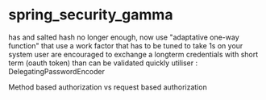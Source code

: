 # spring_security_gamma
has and salted hash no longer enough, now use "adaptative one-way function" that use a work factor that has to be tuned to take 1s on your system
user are encouraged to exchange a longterm credentials with short term (oauth token) than can be validated quickly
utiliser : DelegatingPasswordEncoder

Method based authorization vs request based authorization
